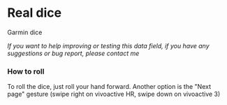 # Real dice
Garmin dice

*If you want to help improving or testing this data field, if you have any suggestions or bug report, please contact me*

### How to roll
To roll the dice, just roll your hand forward. Another option is the "Next page" gesture (swipe right on vivoactive HR, swipe down on vivoactive 3)

